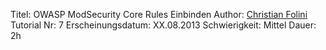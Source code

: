 Titel: OWASP ModSecurity Core Rules Einbinden
Author: <a href="mailto:christian.folini@netnea.com">Christian Folini</a>
Tutorial Nr: 7
Erscheinungsdatum: XX.08.2013
Schwierigkeit: Mittel
Dauer: 2h
